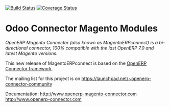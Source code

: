 [![Build Status](https://travis-ci.org/OCA/connector-magento.svg?branch=7.0)](https://travis-ci.org/OCA/connector-magento)
[![Coverage Status](https://coveralls.io/repos/OCA/connector-magento/badge.png?branch=7.0)](https://coveralls.io/r/OCA/connector-magento?branch=7.0)

Odoo Connector Magento Modules
==============================

*OpenERP Magento Connector (also known as MagentoERPconnect) is a bi-directional connector, 100% compatible with the last OpenERP 7.0 and latest Magento versions.*

This new release of MagentoERPconnect is based on the [OpenERP Connector framework](https://github.com/OCA/connector).

The mailing list for this project is on https://launchpad.net/~openerp-connector-community

Documentation:
http://www.openerp-magento-connector.com
http://www.openerp-connector.com
